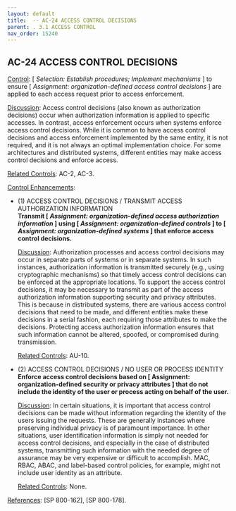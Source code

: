 ```yaml
---
layout: default
title:  -- AC-24 ACCESS CONTROL DECISIONS 
parent: . 3.1 ACCESS CONTROL 
nav_order: 15240
---
```


## AC-24 ACCESS CONTROL DECISIONS

<ins>Control</ins>: [ _Selection: Establish procedures; Implement mechanisms_ ] to ensure [ _Assignment: organization-defined access control decisions_ ] are applied to each access request prior to access enforcement.

<ins>Discussion</ins>: Access control decisions (also known as authorization decisions) occur when authorization information is applied to specific accesses. In contrast, access enforcement occurs when systems enforce access control decisions. While it is common to have access control decisions and access enforcement implemented by the same entity, it is not required, and it is not always an optimal implementation choice. For some architectures and distributed systems, different entities may make access control decisions and enforce access.

<ins>Related Controls</ins>: AC-2, AC-3.

<ins>Control Enhancements</ins>:
* (1) ACCESS CONTROL DECISIONS / TRANSMIT ACCESS AUTHORIZATION INFORMATION<br>
**Transmit [ _Assignment: organization-defined access authorization information_ ] using [ _Assignment: organization-defined controls_ ] to [ _Assignment: organization-defined systems_ ] that enforce access control decisions.**

    <ins>Discussion</ins>: Authorization processes and access control decisions may occur in separate parts of systems or in separate systems. In such instances, authorization information is transmitted securely (e.g., using cryptographic mechanisms) so that timely access control decisions can be enforced at the appropriate locations. To support the access control decisions, it may be necessary to transmit as part of the access authorization information supporting security and privacy attributes. This is because in distributed systems, there are various access control decisions that need to be made, and different entities make these decisions in a serial fashion, each requiring those attributes to make the decisions. Protecting access authorization information ensures that such information cannot be altered, spoofed, or compromised during transmission.

    <ins>Related Controls</ins>: AU-10.

* (2) ACCESS CONTROL DECISIONS / NO USER OR PROCESS IDENTITY<br>
**Enforce access control decisions based on [ Assignment: organization-defined security or privacy attributes ] that do not include the identity of the user or process acting on behalf of the user.**

    <ins>Discussion</ins>: In certain situations, it is important that access control decisions can be made without information regarding the identity of the users issuing the requests. These are generally instances where preserving individual privacy is of paramount importance. In other situations, user identification information is simply not needed for access control decisions, and especially in the case of distributed systems, transmitting such information with the needed degree of assurance may be very expensive or difficult to accomplish. MAC, RBAC, ABAC, and label-based control policies, for example, might not include user identity as an attribute.

    <ins>Related Controls</ins>: None.

<ins>References</ins>: [SP 800-162], [SP 800-178].
